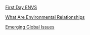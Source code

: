 [First Day ENVS](http://prezi.com/a3rhwxmzg6pa/?utm_campaign=share&utm_medium=copy)

[What Are Environmental Relationships](http://prezi.com/jeeycqj707ka/?utm_campaign=share&utm_medium=copy)

[Emerging Global Issues](http://prezi.com/5uceff77pnvc/?utm_campaign=share&utm_medium=copy)
